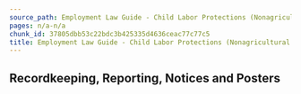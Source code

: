 ```yaml
---
source_path: Employment Law Guide - Child Labor Protections (Nonagricultural Work).md
pages: n/a-n/a
chunk_id: 37805dbb53c22bdc3b425335d4636ceac77c77c5
title: Employment Law Guide - Child Labor Protections (Nonagricultural Work)
---
```

## Recordkeeping, Reporting, Notices and Posters
